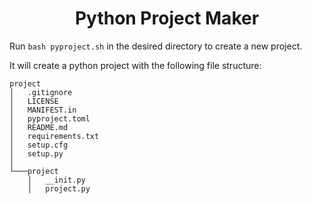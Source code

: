 <h1 align="center">Python Project Maker</h1>

Run `bash pyproject.sh` in the desired directory to create a new project.

It will create a python project with the following file structure:

```text
project
│   .gitignore
│   LICENSE
│   MANIFEST.in
│   pyproject.toml
│   README.md
│   requirements.txt
│   setup.cfg
│   setup.py
│
└───project
    │   __init.py
    │   project.py
```
